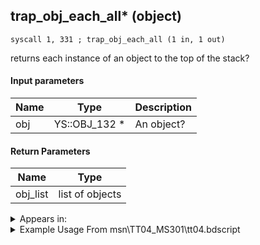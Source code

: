 ## trap_obj_each_all* (object)

`syscall 1, 331 ; trap_obj_each_all (1 in, 1 out)`

returns each instance of an object to the top of the stack?

#### Input parameters
| Name | Type | Description
|------|------|------------
| obj   | YS::OBJ_132 *   | An object?


#### Return Parameters
| Name | Type
|------|-----
| obj_list   | list of objects   


<details>
	<summary>Appears in:</summary>
| filename | Entity (obj)
|----------|-------------
| msn\TT04_MS301\tt04.bdscript       |           
| msn\TT05_MS403\tt05.bdscript       |           
| msn\TT05_MS404\tt05.bdscript       |           
| obj\F_EH050\f_eh.bdscript       | ((F) Floating building 1 (EH))          
| obj\F_EH060\f_eh.bdscript       | ((F) Floating building 2 (EH))          
| obj\P_EH000_SIDECAR\p_eh.bdscript       | ((P) Riku riding sidecar)          

</details>

<details>
	<summary>Example Usage From msn\TT04_MS301\tt04.bdscript</summary>
```plaintext
L214:
 popToSp 0
 pushFromFSpVal 4
 syscall 1, 331 ; trap_obj_each_all (1 in, 1 out)
 popToSpVal 4
 pushFromFSpVal 4
 pushImm 0
 sub 
 neqz 
 ret
```
</details>

